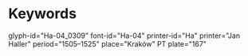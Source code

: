 # Keywords
glyph-id="Ha-04_0309"
font-id="Ha-04"
printer-id="Ha"
printer="Jan Haller"
period="1505–1525"
place="Kraków"
PT plate="167"
